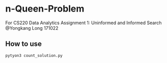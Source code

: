 # n-Queen-Problem

For CS220 Data Analytics Assignment 1: Uninformed and Informed Search
@Yongkang Long 171022

## How to use
```pytyon3 count_solution.py```
